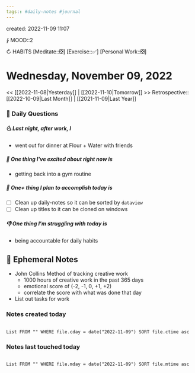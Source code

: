```yaml
---
tags:: #daily-notes #journal
---
```

created: 2022-11-09 11:07

⨑ MOOD::2

↻ HABITS
[Meditate::❎]
[Exercise::✅]
[Personal Work::❎]

# Wednesday, November 09, 2022

\<\< [[2022-11-08|Yesterday]] | [[2022-11-10|Tomorrow]] >>
Retrospective:: [[2022-10-09|Last Month]] | [[2021-11-09|Last Year]]

### 📅 Daily Questions

##### 🌜 Last night, after work, I

- went out for dinner at Flour + Water with friends

##### 🙌 One thing I've excited about right now is

- getting back into a gym routine

##### 🚀 One+ thing I plan to accomplish today is

- [ ] Clean up daily-notes so it can be sorted by `dataview`
- [ ] Clean up titles to it can be cloned on windows

##### 👎 One thing I'm struggling with today is

- being accountable for daily habits

## 📝 Ephemeral Notes

- John Collins Method of tracking creative work
  - 1000 hours of creative work in the past 365 days
  - emotional score of (-2, -1, 0, +1, +2)
  - correlate the score with what was done that day
- List out tasks for work

### Notes created today

```dataview

List FROM "" WHERE file.cday = date("2022-11-09") SORT file.ctime asc

```

### Notes last touched today

```dataview

List FROM "" WHERE file.mday = date("2022-11-09") SORT file.mtime asc

```
